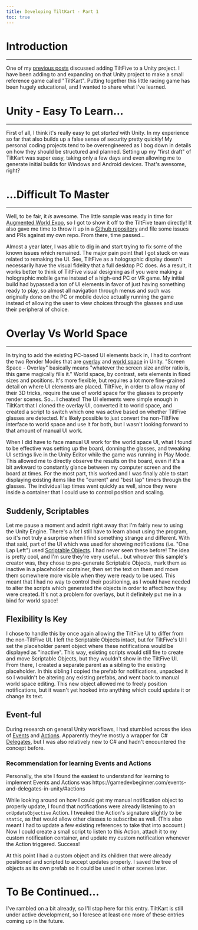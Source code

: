 ```yaml
---
title: Developing TiltKart - Part 1
toc: true
---
```


# Introduction
___

<!-- excerpt-start -->
One of my [previous posts]() discussed adding TiltFive to a Unity project. I have been adding to and expanding on that Unity project to make a small reference game called "TiltKart". Putting together this little racing game has been hugely educational, and I wanted to share what I've learned.
<!-- excerpt-end -->

# Unity - Easy To Learn...
___

First of all, I think it's really easy to get _started_ with Unity. In my experience so far that also builds up a false sense of security pretty quickly! My personal coding projects tend to be overengineered as I bog down in details on how they should be structured and planned. Setting up my "first draft" of TiltKart was super easy, taking only a few days and even allowing me to generate initial builds for Windows and Android devices. That's awesome, right?

# ...Difficult To Master
___

Well, to be fair, it _is_ awesome. The little sample was ready in time for [Augmented World Expo](https://www.awexr.com/), so I got to show it off to the TiltFive team directly! It also gave me time to throw it up in a [Github repository](https://github.com/seii/tiltkart) and file some issues and PRs against my own repo. From there, time passed...

Almost a year later, I was able to dig in and start trying to fix some of the known issues which remained. The major pain point that I got stuck on was related to remaking the UI. See, TiltFive as a holographic display doesn't necessarily have the visual fidelity that a full desktop PC does. As a result, it works better to think of TiltFive visual designing as if you were making a holographic mobile game instead of a high-end PC or VR game. My initial build had bypassed a ton of UI elements in favor of just having something ready to play, so almost all navigation through menus and such was originally done on the PC or mobile device actually running the game instead of allowing the user to view choices through the glasses and use their peripheral of choice.

# Overlay Vs World Space
___

In trying to add the existing PC-based UI elements back in, I had to confront the two Render Modes that are [overlay](https://docs.unity3d.com/2021.3/Documentation/Manual/class-Canvas.html) and [world space](https://docs.unity3d.com/2020.1/Documentation/Manual/HOWTO-UIWorldSpace.html) in Unity. "Screen Space - Overlay" basically means "whatever the screen size and/or ratio is, this game magically fills it." World space, by contrast, sets elements in fixed sizes and positions. It's more flexible, but requires a lot more fine-grained detail on where UI elements are placed. TiltFive, in order to allow many of their 3D tricks, require the use of world space for the glasses to properly render scenes. So... I cheated! The UI elements were simple enough in TiltKart that I cloned the overlay UI, converted it to world space, and created a script to switch which one was active based on whether TiltFive glasses are detected. It's likely possible to just convert the non-TiltFive interface to world space and use it for both, but I wasn't looking forward to that amount of manual UI work.

When I did have to face manual UI work for the world space UI, what I found to be effective was setting up the board, donning the glasses, and tweaking UI settings live in the Unity Editor while the game was running in Play Mode. This allowed me to directly observe the results on the board, even if it's a bit awkward to constantly glance between my computer screen and the board at times. For the most part, this worked and I was finally able to start displaying existing items like the "current" and "best lap" timers through the glasses. The individual lap times went quickly as well, since they were inside a container that I could use to control position and scaling.

## Suddenly, Scriptables

Let me pause a moment and admit right away that I'm fairly new to using the Unity Engine. There's a _lot_ I still have to learn about using the program, so it's not truly a surprise when I find something strange and different. With that said, part of the UI which was used for showing notifications (i.e. "One Lap Left") used [Scriptable Objects](https://docs.unity3d.com/Manual/class-ScriptableObject.html). I had never seen these before! The idea is pretty cool, and I'm sure they're very useful... but whoever this sample's creator was, they chose to pre-generate Scriptable Objects, mark them as inactive in a placeholder container, then set the text on them and move them somewhere more visible when they were ready to be used. This meant that I had no way to control their positioning, as I would have needed to alter the scripts which generated the objects in order to affect how they were created. It's not a problem for overlays, but it definitely put me in a bind for world space!

## Flexibility Is Key

I chose to handle this by once again allowing the TiltFive UI to differ from the non-TiltFive UI. I left the Scriptable Objects intact, but for TiltFive's UI I set the placeholder parent object where these notifications would be displayed as "inactive". This way, existing scripts would still fire to create and move Scriptable Objects, but they wouldn't show in the TiltFive UI. From there, I created a separate parent as a sibling to the existing placeholder. In this sibling I copied the prefab for notifications, unpacked it so I wouldn't be altering any existing prefabs, and went back to manual world space editing. This new object allowed me to freely position notifications, but it wasn't yet hooked into anything which could update it or change its text.

## Event-ful

During research on general Unity workflows, I had stumbled across the idea of [Events](https://docs.unity3d.com/ScriptReference/Events.UnityEvent.html) and [Actions](https://docs.unity3d.com/ScriptReference/Events.UnityAction.html). Apparently they're mostly a wrapper for C# [Delegates](https://learn.microsoft.com/en-US/dotnet/csharp/programming-guide/delegates/), but I was also relatively new to C# and hadn't encountered the concept before. 
<br />
<aside><h3>Recommendation for learning Events and Actions</h3>
<div>
   <p>Personally, the site I found the easiest to understand for learning to implement Events and Actions was https://gamedevbeginner.com/events-and-delegates-in-unity/#actions</p>
</div>
</aside>

While looking around on how I could get my manual notification object to properly update, I found that notifications were already listening to an `onUpdateObjective` Action. I tweaked the Action's signature slightly to be `static`, as that would allow other classes to subscribe as well. (This also meant I had to update a few existing references to take that into account.) Now I could create a small script to listen to this Action, attach it to my custom notification container, and update my custom notification whenever the Action triggered. Success!

At this point I had a custom object and its children that were already positioned and scripted to accept updates properly. I saved the tree of objects as its own prefab so it could be used in other scenes later.

# To Be Continued...

I've rambled on a bit already, so I'll stop here for this entry. TiltKart is still under active development, so I foresee at least one more of these entries coming up in the future.